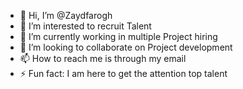 - 👋 Hi, I’m @Zaydfarogh
- 👀 I’m interested to recruit Talent
- 🌱 I’m currently working in multiple Project hiring
- 💞️ I’m looking to collaborate on Project development
- 📫 How to reach me is through my email
- ⚡ Fun fact: I am here to get the attention top talent

<!---
Zaydfarogh/Zaydfarogh is a ✨ special ✨ repository because its `README.md` (this file) appears on your GitHub profile.
You can click the Preview link to take a look at your changes.
--->
